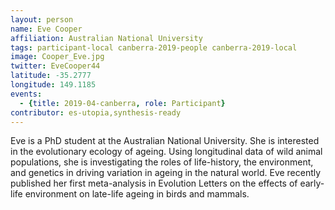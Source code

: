 ```yaml
---
layout: person
name: Eve Cooper
affiliation: Australian National University
tags: participant-local canberra-2019-people canberra-2019-local
image: Cooper_Eve.jpg
twitter: EveCooper44
latitude: -35.2777
longitude: 149.1185
events:
  - {title: 2019-04-canberra, role: Participant}
contributor: es-utopia,synthesis-ready
---
```

Eve is a PhD student at the Australian National University. She is interested in the evolutionary ecology of ageing. Using longitudinal data of wild animal populations, she is investigating the roles of life-history, the environment, and genetics in driving variation in ageing in the natural world. Eve recently published her first meta-analysis in Evolution Letters on the effects of early-life environment on late-life ageing in birds and mammals.